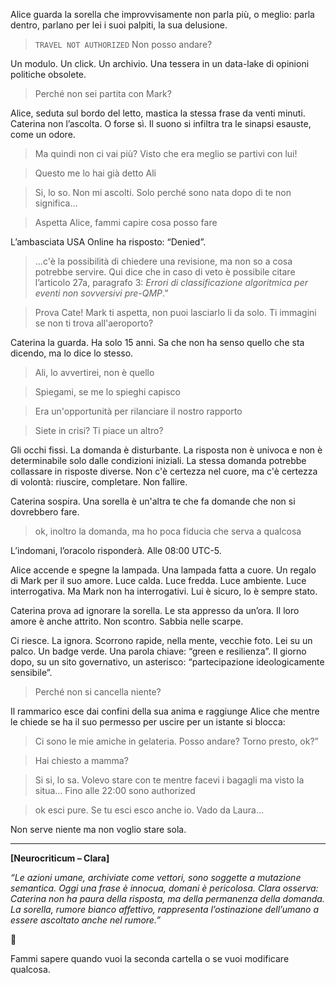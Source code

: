 

Alice guarda la sorella che improvvisamente  non parla più, o meglio: parla dentro, parlano per lei i suoi palpiti, la sua delusione.

> ```TRAVEL NOT AUTHORIZED``` Non posso andare?

Un modulo. Un click. Un archivio. Una tessera in un data-lake di opinioni politiche obsolete.

> Perché non sei partita con Mark?

Alice, seduta sul bordo del letto, mastica la stessa frase da venti minuti. Caterina non l’ascolta. O forse sì. Il suono si infiltra tra le sinapsi esauste, come un odore.


> Ma quindi non ci vai più? Visto che era meglio se partivi con lui!

> Questo me lo hai già detto Ali

> Si, lo so. Non mi ascolti. Solo perché sono nata dopo di te non significa...

>Aspetta Alice, fammi capire cosa posso fare

L’ambasciata USA Online ha risposto: “Denied”. 

> ...c'è la possibilità di chiedere una revisione, ma non so a cosa potrebbe servire. Qui dice che in caso di veto è possibile citare l’articolo 27a, paragrafo 3: *Errori di classificazione algoritmica per eventi non sovversivi pre-QMP*.”

>Prova Cate! Mark ti aspetta, non puoi lasciarlo li da solo. Ti immagini se non ti trova all'aeroporto?

Caterina la guarda. Ha solo 15 anni. Sa che non ha senso quello che sta dicendo, ma lo dice lo stesso.

>Ali, lo avvertirei, non è quello

>Spiegami, se me lo spieghi capisco

>Era un'opportunità per rilanciare il nostro rapporto

>Siete in crisi? Ti piace un altro?

Gli occhi fissi. La domanda è disturbante. La risposta non è univoca e non è determinabile solo dalle condizioni iniziali. La stessa domanda potrebbe collassare in
risposte diverse. Non c'è certezza nel cuore, ma c'è certezza di volontà: riuscire, completare. Non fallire.

Caterina sospira. Una sorella è un'altra te che fa domande che non si dovrebbero fare.
>ok, inoltro la domanda, ma ho poca fiducia che serva a qualcosa

L’indomani, l’oracolo risponderà. Alle 08:00 UTC-5.

Alice accende e spegne la lampada. Una lampada fatta a cuore. Un regalo di Mark per il suo amore. Luce calda. Luce fredda. Luce ambiente. Luce interrogativa. Ma Mark non ha interrogativi. Lui è sicuro, lo è sempre stato. 

Caterina prova ad ignorare la sorella. Le sta appresso da un’ora. Il loro  amore è anche attrito. Non scontro. Sabbia nelle scarpe.

Ci riesce. La ignora. Scorrono rapide, nella mente, vecchie foto. Lei su un palco. Un badge verde. Una parola chiave: “green e resilienza”. Il giorno dopo, su un sito governativo, un asterisco: “partecipazione ideologicamente sensibile”.

> Perché non si cancella niente?

Il rammarico esce dai confini della sua anima e raggiunge Alice che mentre le chiede se ha il suo permesso per uscire per un istante si blocca:

> Ci sono le mie amiche in gelateria. Posso andare? Torno presto, ok?”

> Hai chiesto a mamma?

> Si si, lo sa. Volevo stare con te mentre facevi i bagagli ma visto la situa... Fino alle 22:00 sono authorized

> ok esci pure. Se tu esci esco anche io. Vado da Laura...

Non serve niente ma non voglio stare sola.


---

**\[Neurocriticum – Clara]**

*“Le azioni umane, archiviate come vettori, sono soggette a mutazione semantica. Oggi una frase è innocua, domani è pericolosa. Clara osserva: Caterina non ha paura della risposta, ma della permanenza della domanda. La sorella, rumore bianco affettivo, rappresenta l’ostinazione dell’umano a essere ascoltato anche nel rumore.”*

🛑

Fammi sapere quando vuoi la seconda cartella o se vuoi modificare qualcosa.
